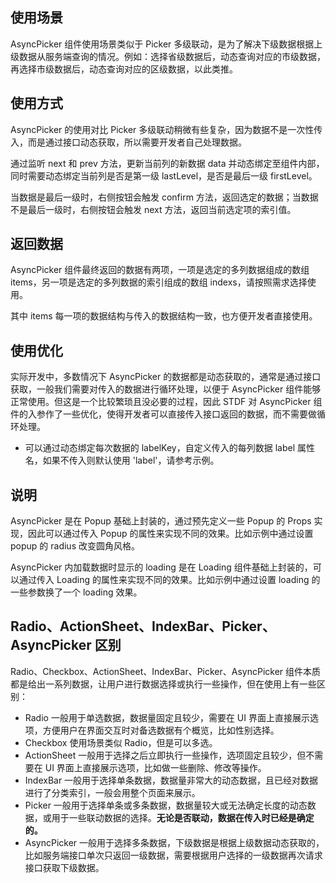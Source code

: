 ## 使用场景

AsyncPicker 组件使用场景类似于 Picker 多级联动，是为了解决下级数据根据上级数据从服务端查询的情况。例如：选择省级数据后，动态查询对应的市级数据，再选择市级数据后，动态查询对应的区级数据，以此类推。

## 使用方式

AsyncPicker 的使用对比 Picker 多级联动稍微有些复杂，因为数据不是一次性传入，而是通过接口动态获取，所以需要开发者自己处理数据。

通过监听 next 和 prev 方法，更新当前列的新数据 data 并动态绑定至组件内部，同时需要动态绑定当前列是否是第一级 lastLevel，是否是最后一级 firstLevel。

当数据是最后一级时，右侧按钮会触发 confirm 方法，返回选定的数据；当数据不是最后一级时，右侧按钮会触发 next 方法，返回当前选定项的索引值。

## 返回数据

AsyncPicker 组件最终返回的数据有两项，一项是选定的多列数据组成的数组 items，另一项是选定的多列数据的索引组成的数组 indexs，请按照需求选择使用。

其中 items 每一项的数据结构与传入的数据结构一致，也方便开发者直接使用。

## 使用优化

实际开发中，多数情况下 AsyncPicker 的数据都是动态获取的，通常是通过接口获取，一般我们需要对传入的数据进行循环处理，以便于 AsyncPicker 组件能够正常使用。但这是一个比较繁琐且没必要的过程，因此 STDF 对 AsyncPicker 组件的入参作了一些优化，使得开发者可以直接传入接口返回的数据，而不需要做循环处理。

- 可以通过动态绑定每次数据的 labelKey，自定义传入的每列数据 label 属性名，如果不传入则默认使用 'label'，请参考示例。

## 说明

AsyncPicker 是在 Popup 基础上封装的，通过预先定义一些 Popup 的 Props 实现，因此可以通过传入 Popup 的属性来实现不同的效果。比如示例中通过设置 popup 的 radius 改变圆角风格。

AsyncPicker 内加载数据时显示的 loading 是在 Loading 组件基础上封装的，可以通过传入 Loading 的属性来实现不同的效果。比如示例中通过设置 loading 的一些参数换了一个 loading 效果。

## Radio、ActionSheet、IndexBar、Picker、AsyncPicker 区别

Radio、Checkbox、ActionSheet、IndexBar、Picker、AsyncPicker 组件本质都是给出一系列数据，让用户进行数据选择或执行一些操作，但在使用上有一些区别：

- Radio 一般用于单选数据，数据量固定且较少，需要在 UI 界面上直接展示选项，方便用户在界面交互时对备选数据有个概览，比如性别选择。
- Checkbox 使用场景类似 Radio，但是可以多选。
- ActionSheet 一般用于选择之后立即执行一些操作，选项固定且较少，但不需要在 UI 界面上直接展示选项，比如做一些删除、修改等操作。
- IndexBar 一般用于选择单条数据，数据量非常大的动态数据，且已经对数据进行了分类索引，一般会用整个页面来展示。
- Picker 一般用于选择单条或多条数据，数据量较大或无法确定长度的动态数据，或用于一些联动数据的选择。**无论是否联动，数据在传入时已经是确定的。**
- AsyncPicker 一般用于选择多条数据，下级数据是根据上级数据动态获取的，比如服务端接口单次只返回一级数据，需要根据用户选择的一级数据再次请求接口获取下级数据。

